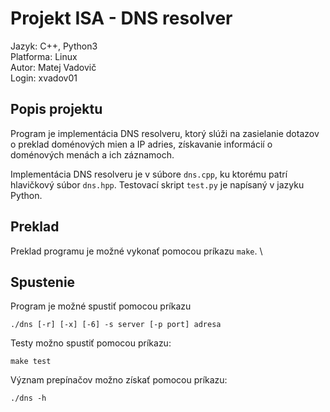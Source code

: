 Projekt ISA - DNS resolver
==========================
Jazyk: C++, Python3 \
Platforma: Linux \
Autor: Matej Vadovič \
Login: xvadov01

Popis projektu
--------------
Program je implementácia DNS resolveru, ktorý slúži na zasielanie dotazov o preklad doménových mien a IP adries, získavanie informácií o doménových menách a ich záznamoch.

Implementácia DNS resolveru je v súbore `dns.cpp`, ku ktorému patrí hlavičkový súbor `dns.hpp`. Testovací skript `test.py` je napísaný v jazyku Python.

Preklad
-------
Preklad programu je možné vykonať pomocou príkazu `make`. \

Spustenie
---------
Program je možné spustiť pomocou príkazu 
```
./dns [-r] [-x] [-6] -s server [-p port] adresa
````
Testy možno spustiť pomocou príkazu:
```
make test
```
Význam prepínačov možno získať pomocou príkazu:
```
./dns -h
```